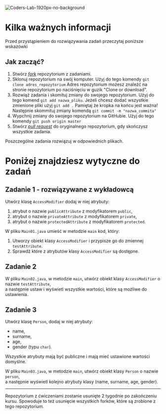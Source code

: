 ![Coders-Lab-1920px-no-background](https://user-images.githubusercontent.com/152855/73064373-5ed69780-3ea1-11ea-8a71-3d370a5e7dd8.png)

# Kilka ważnych informacji

Przed przystąpieniem do rozwiązywania zadań przeczytaj poniższe wskazówki

## Jak zacząć?

1. Stwórz [*fork*](https://guides.github.com/activities/forking/) repozytorium z zadaniami.
2. Sklonuj repozytorium na swój komputer. Użyj do tego komendy `git clone adres_repozytorium`
Adres repozytorium możesz znaleźć na stronie repozytorium po naciśnięciu w guzik "Clone or download".
3. Rozwiąż zadania i skomituj zmiany do swojego repozytorium. Użyj do tego komend `git add nazwa_pliku`.
Jeżeli chcesz dodać wszystkie zmienione pliki użyj `git add .` 
Pamiętaj że kropka na końcu jest ważna!
Następnie skommituj zmiany komendą `git commit -m "nazwa_commita"`
4. Wypchnij zmiany do swojego repozytorium na GitHubie.  Użyj do tego komendy `git push origin master`
5. Stwórz [*pull request*](https://help.github.com/articles/creating-a-pull-request) do oryginalnego repozytorium, gdy skończysz wszystkie zadania.

Poszczególne zadania rozwiązuj w odpowiednich plikach.

# Poniżej znajdziesz wytyczne do zadań

## Zadanie 1 - rozwiązywane z wykładowcą

Utwórz klasę `AccessModifier` dodaj w niej atrybuty:

1. atrybut o nazwie `publicAttribute` z modyfikatorem `public`,
2. atrybut o nazwie `privateAttribute` z modyfikatorem `private`,
3. atrybut o nazwie `protectedAttribute` z modyfikatorem `protected`.

W pliku `Main01.java` umieść w metodzie `main` kod, który:

1. Utworzy obiekt klasy `AccessModifier` i przypisze go do zmiennej `testAttribute`.
2. Sprawdź które z atrybutów klasy `AccessModifier` są dostępne. 


## Zadanie 2

W pliku `Main02.java`, w metodzie `main`, utwórz obiekt klasy `AccessModifier` o nazwie `testAttribute`,  
a następnie ustaw i wyświetl wszystkie wartości, które są możliwe do ustawienia. 


## Zadanie 3

Utwórz klasę `Person`, dodaj w niej atrybuty:
- name,
- surname,
- age,
- gender (typu `char`).

Wszystkie atrybuty mają być publiczne i mają mieć ustawione wartości domyślne.

W pliku `Main03.java`, w metodzie `main`, utwórz obiekt klasy `Person` o nazwie `person`,  
a następnie wyświetl kolejno atrybuty klasy (name, surname, age, gender).

---

Repozytorium z ćwiczeniami zostanie usunięte 2 tygodnie po zakończeniu kursu. Spowoduje to też usunięcie wszystkich forków, które są zrobione z tego repozytorium.
